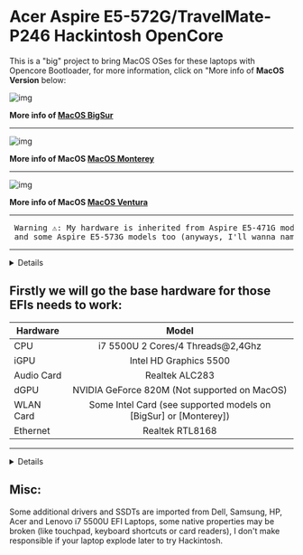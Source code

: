 [MacOS BigSur]: https://github.com/sebasrock156/Acer-E5-572-TMP246-OpenCore/tree/BigSur
[MacOS Monterey]: https://github.com/sebasrock156/Acer-E5-572-TMP246-OpenCore/tree/Monterey
[MacOS Ventura]: https://github.com/sebasrock156/Acer-E5-572-TMP246-OpenCore/tree/Ventura

# Acer Aspire E5-572G/TravelMate-P246 Hackintosh OpenCore

This is a "big" project to bring MacOS OSes for these laptops with Opencore Bootloader, for more information, click on "More info of **MacOS Version** below:


![img](https://i.imgur.com/h9xiMsp.png)

**More info of [MacOS BigSur]**

---

![img](https://i.imgur.com/Evxt8TX.png)

**More info of MacOS [MacOS Monterey]**

---


![img](https://i.imgur.com/vohhCJk.png)                                                   

**More info of MacOS [MacOS Ventura]**

---
<pre> Warning ⚠️: My hardware is inherited from Aspire E5-471G model, this EFI works with Aspire V3-572G
 and some Aspire E5-573G models too (anyways, I'll wanna name "E5-471MG" 😂😂😂) </pre>
---



<details>
 
 
![img](https://i.imgur.com/mj0FBuD.jpg)
 
 
</details>

**Firstly we will go the base hardware for those EFIs needs to work**:
---

Hardware | Model
--- |:--:
CPU | i7 5500U 2 Cores/4 Threads@2,4Ghz
iGPU| Intel HD Graphics 5500
Audio Card | Realtek ALC283
dGPU | NVIDIA GeForce 820M (Not supported on MacOS)
WLAN Card | Some Intel Card (see supported models on [BigSur] or [Monterey])
Ethernet | Realtek RTL8168
---

<details>
 
**Now, some minimum hardware recommendations**:

---

Hardware | Model
--- |:--:
RAM | Any Samsung, Hynix or Kingston DDR3 8GB(4GBx2).
Audio Card | Any Realtek Audio Card (some Broadcom cards may not work).
WLAN Card | Any Intel network card (A few Realtek cards works externally or a recommend Broadcom Apple supported card).
SATA Drive	| Any Solid State Drive (SSD) with 240GB of storage.
IDE Drive | Add a caddy for SATA Output, then, I recommend any Hard Disk with 500GB/1000GB of storage.
---
 
</details>

## Misc:
Some additional drivers and SSDTs are imported from Dell, Samsung, HP, Acer and Lenovo i7 5500U EFI Laptops, some native properties may be broken (like touchpad, keyboard shortcuts or card readers), I don't make responsible if your laptop explode later to try Hackintosh.
